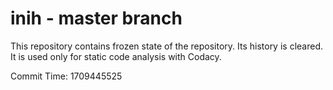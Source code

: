 # inih - master branch

This repository contains frozen state of the repository.
Its history is cleared. It is used only for static code
analysis with Codacy.

Commit Time: 1709445525
